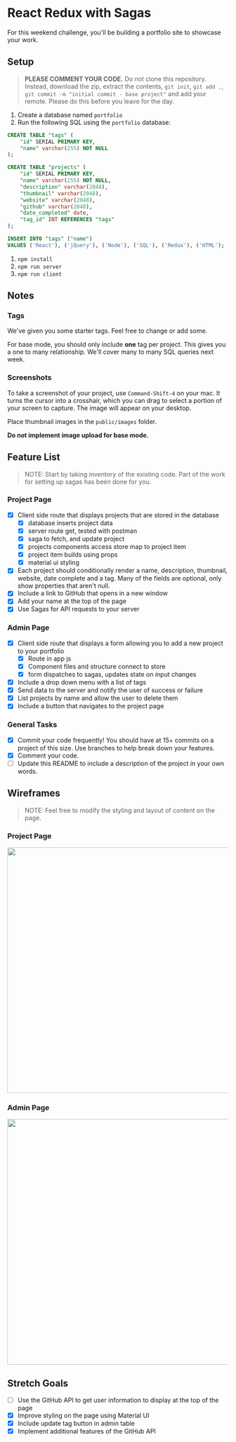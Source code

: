 # React Redux with Sagas

For this weekend challenge, you'll be building a portfolio site to showcase your work. 

## Setup

> **PLEASE COMMENT YOUR CODE.** Do not clone this repository. Instead, download the zip, extract the contents, `git init`, `git add .`, `git commit -m "initial commit - base project"` and add your remote. Please do this before you leave for the day.

1. Create a database named `portfolio`
1. Run the following SQL using the `portfolio` database:

```SQL
CREATE TABLE "tags" (
    "id" SERIAL PRIMARY KEY,
    "name" varchar(255) NOT NULL
);

CREATE TABLE "projects" (
    "id" SERIAL PRIMARY KEY,
    "name" varchar(255) NOT NULL,
    "description" varchar(2048),
    "thumbnail" varchar(2048), 
    "website" varchar(2048),
    "github" varchar(2048),
    "date_completed" date,
    "tag_id" INT REFERENCES "tags"
);

INSERT INTO "tags" ("name") 
VALUES ('React'), ('jQuery'), ('Node'), ('SQL'), ('Redux'), ('HTML');
```

1. `npm install`
1. `npm run server`
1. `npm run client`

## Notes

### Tags

We've given you some starter tags. Feel free to change or add some.

For base mode, you should only include **one** tag per project. This gives you a one to many relationship. We'll cover many to many SQL queries next week. 

### Screenshots

To take a screenshot of your project, use `Command-Shift-4` on your mac. It turns the cursor into a crosshair, which you can drag to select a portion of your screen to capture. The image will appear on your desktop.

Place thumbnail images in the `public/images` folder. 

**Do not implement image upload for base mode.**


## Feature List

> NOTE: Start by taking inventory of the existing code. Part of the work for setting up sagas has been done for you.


### Project Page

- [X] Client side route that displays projects that are stored in the database
    - [X] database inserts project data
    - [X] server route get, tested with postman
    - [X] saga to fetch, and update project
    - [X] projects components access store map to project item
    - [X] project item builds using props
    - [X] material ui styling
- [X] Each project should conditionally render a name, description, thumbnail, website, date complete and a tag. Many of the fields are optional, only show properties that aren't null.
- [X] Include a link to GitHub that opens in a new window
- [X] Add your name at the top of the page
- [X] Use Sagas for API requests to your server

### Admin Page

- [X] Client side route that displays a form allowing you to add a new project to your portfolio
    - [X] Route in app js
    - [X] Component files and structure connect to store
    - [X] form dispatches to sagas, updates state on input changes
- [X] Include a drop down menu with a list of tags
- [X] Send data to the server and notify the user of success or failure
- [X] List projects by name and allow the user to delete them
- [X] Include a button that navigates to the project page

### General Tasks

- [X] Commit your code frequently! You should have at 15+ commits on a project of this size. Use branches to help break down your features.
- [X] Comment your code.
- [ ] Update this README to include a description of the project in your own words.

## Wireframes

> NOTE: Feel free to modify the styling and layout of content on the page. 

### Project Page

<img src="https://github.com/PrimeAcademy/weekend-6-portfolio/raw/master/wireframes/project_page.png" width="560">


### Admin Page

<img src="https://github.com/PrimeAcademy/weekend-6-portfolio/raw/master/wireframes/admin_page.png" width="560">

## Stretch Goals

- [ ] Use the GitHub API to get user information to display at the top of the page
- [X] Improve styling on the page using Material UI
- [X] Include update tag button in admin table
- [X] Implement additional features of the GitHub API
